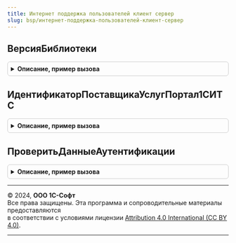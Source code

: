 ```yaml
---
title: Интернет поддержка пользователей клиент сервер
slug: bsp/интернет-поддержка-пользователей-клиент-сервер
---
```



## ВерсияБиблиотеки
<details style="margin: 1em 0; padding: 0.5em; border: 1px solid #ccc; border-radius: 6px;">

<summary style="font-weight: bold; cursor: pointer;">Описание, пример вызова</summary>

```bsl

// Возвращает номер версии библиотеки.
//
// Возвращаемое значение:
//  Строка - номер версии библиотеки.
//
Функция ВерсияБиблиотеки() Экспорт
```

Пример вызова
```bsl
Результат = ИнтернетПоддержкаПользователейКлиентСервер.ВерсияБиблиотеки() 
```
</details>

## ИдентификаторПоставщикаУслугПортал1СИТС
<details style="margin: 1em 0; padding: 0.5em; border: 1px solid #ccc; border-radius: 6px;">

<summary style="font-weight: bold; cursor: pointer;">Описание, пример вызова</summary>

```bsl

// Возвращает идентификатор поставщика услуг "Портал 1С:ИТС"
// для интеграции с подсистемой "Управление тарифами в модели
// сервиса" библиотеки "Технология сервиса".
//
// Возвращаемое значение:
//	Строка - идентификатор поставщика услуг.
//
Функция ИдентификаторПоставщикаУслугПортал1СИТС() Экспорт
```

Пример вызова
```bsl
Результат = ИнтернетПоддержкаПользователейКлиентСервер.ИдентификаторПоставщикаУслугПортал1СИТС() 
```
</details>

## ПроверитьДанныеАутентификации
<details style="margin: 1em 0; padding: 0.5em; border: 1px solid #ccc; border-radius: 6px;">

<summary style="font-weight: bold; cursor: pointer;">Описание, пример вызова</summary>

```bsl

// Выполняет проверку данных аутентификации Интернет-поддержки пользователей.
// Необходимо вызвать перед выполнением проверки логина и пароля в сервисе
// и сохранением данных в информационной базе.
//
// Параметры:
//  ДанныеАутентификации - Структура - структура, содержащая логин и пароль пользователя
//                         Интернет-поддержки:
//   * Логин - Строка - логин пользователя Интернет-поддержки;
//   * Пароль - Строка - пароль пользователя Интернет-поддержки.
//
// Возвращаемое значение:
//  Структура - результаты проверки данных аутентификации:
//   *Отказ - Булево - если Истина, при проверке обнаружены ошибки;
//   *СообщениеОбОшибке - Строка - сообщение для пользователя программы;
//   *Поле - Строка - идентификатор поля, в котором возникла ошибка:
//                      - "Логин" - ошибка возникла при проверке данных поля Логин;
//                      - "Пароль" - ошибка возникла при проверке данных поля Пароль;
//
Функция ПроверитьДанныеАутентификации(ДанныеАутентификации) Экспорт
```

Пример вызова
```bsl
Результат = ИнтернетПоддержкаПользователейКлиентСервер.ПроверитьДанныеАутентификации(ДанныеАутентификации) 
```
</details>

---

© 2024, **ООО 1С-Софт**  
Все права защищены. Эта программа и сопроводительные материалы предоставляются  
в соответствии с условиями лицензии [Attribution 4.0 International (CC BY 4.0)](https://creativecommons.org/licenses/by/4.0/legalcode).

---
